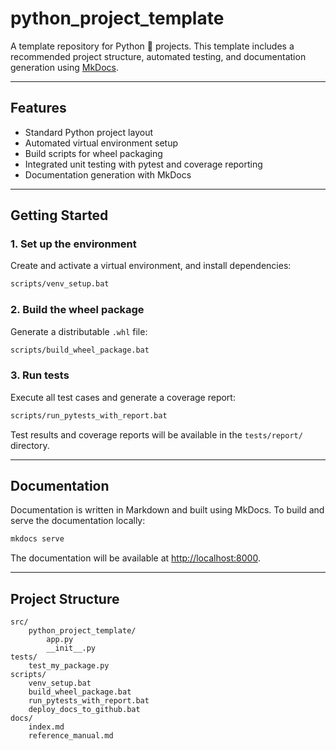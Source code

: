 # python_project_template

A template repository for Python 🐍 projects. This template includes a recommended project structure, automated testing, and documentation generation using [MkDocs](https://www.mkdocs.org/).

---

## Features

- Standard Python project layout
- Automated virtual environment setup
- Build scripts for wheel packaging
- Integrated unit testing with pytest and coverage reporting
- Documentation generation with MkDocs

---

## Getting Started

### 1. Set up the environment

Create and activate a virtual environment, and install dependencies:

```sh
scripts/venv_setup.bat
```

### 2. Build the wheel package

Generate a distributable `.whl` file:

```sh
scripts/build_wheel_package.bat
```

### 3. Run tests

Execute all test cases and generate a coverage report:

```sh
scripts/run_pytests_with_report.bat
```

Test results and coverage reports will be available in the `tests/report/` directory.

---

## Documentation

Documentation is written in Markdown and built using MkDocs. To build and serve the documentation locally:

```sh
mkdocs serve
```

The documentation will be available at [http://localhost:8000](http://localhost:8000).

---

## Project Structure

```
src/
    python_project_template/
        app.py
        __init__.py
tests/
    test_my_package.py
scripts/
    venv_setup.bat
    build_wheel_package.bat
    run_pytests_with_report.bat
    deploy_docs_to_github.bat
docs/
    index.md
    reference_manual.md
```

